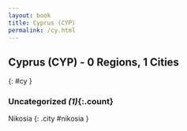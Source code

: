 ```yaml
---
layout: book
title: Cyprus (CYP)
permalink: /cy.html
---
```


## Cyprus (CYP) - 0 Regions, 1 Cities
{: #cy }





### Uncategorized _(1)_{:.count}


Nikosia  {: .city #nikosia } <br>


 
